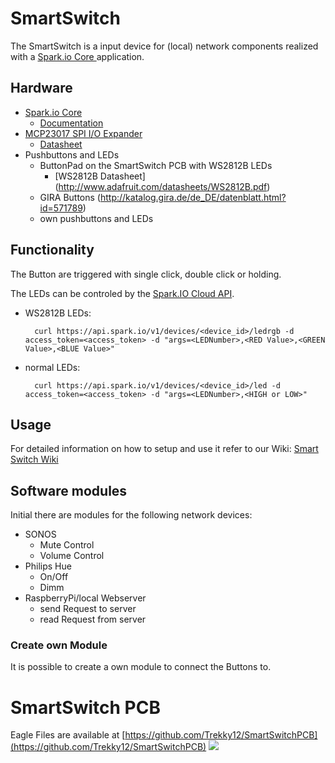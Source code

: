 # SmartSwitch
The SmartSwitch is a input device for (local) network components realized with a [Spark.io Core ](https://www.spark.io/) application.

## Hardware
* [Spark.io Core ](https://www.spark.io/)
  * [Documentation](https://docs.spark.io)
* [MCP23017 SPI I/O Expander](http://www.microchip.com/wwwproducts/Devices.aspx?product=MCP23017)
  * [Datasheet](http://ww1.microchip.com/downloads/en/DeviceDoc/21952b.pdf)
* Pushbuttons and LEDs
  * ButtonPad on the SmartSwitch PCB with WS2812B LEDs 
    * [WS2812B Datasheet] (http://www.adafruit.com/datasheets/WS2812B.pdf)
  * GIRA Buttons (http://katalog.gira.de/de_DE/datenblatt.html?id=571789)
  * own pushbuttons and LEDs

## Functionality
The Button are triggered with single click, double click or holding.

The LEDs can be controled by the [Spark.IO Cloud API](http://docs.spark.io/api/).

* WS2812B LEDs:

        curl https://api.spark.io/v1/devices/<device_id>/ledrgb -d access_token=<access_token> -d "args=<LEDNumber>,<RED Value>,<GREEN Value>,<BLUE Value>"
* normal LEDs: 

        curl https://api.spark.io/v1/devices/<device_id>/led -d access_token=<access_token> -d "args=<LEDNumber>,<HIGH or LOW>"


## Usage

For detailed information on how to setup and use it refer to our Wiki: [Smart Switch Wiki](https://github.com/phhe/spark_smartswitch/wiki)


## Software modules
Initial there are modules for the following network devices:
* SONOS
  * Mute Control
  * Volume Control
* Philips Hue
  * On/Off
  * Dimm
* RaspberryPi/local Webserver
  * send Request to server
  * read Request from server

### Create own Module
It is possible to create a own module to connect the Buttons to.


# SmartSwitch PCB
Eagle Files are available at [https://github.com/Trekky12/SmartSwitchPCB](https://github.com/Trekky12/SmartSwitchPCB)
![](https://raw.githubusercontent.com/Trekky12/SmartSwitchPCB/master/SmartSwitch.png)
